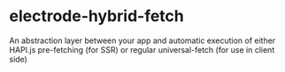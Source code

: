 # electrode-hybrid-fetch
An abstraction layer between your app and automatic execution of either HAPI.js pre-fetching (for SSR) or regular universal-fetch (for use in client side)
